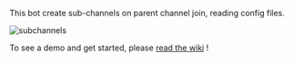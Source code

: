 This bot create sub-channels on parent channel join, reading config files.

![subchannels](uploads/9ae98f11c73a87eb22f6e1908d8d5270/subchannels.gif)

To see a demo and get started, please [read the wiki](https://gitlab.com/tgeorgel/teamspeak-php-magicbot/-/wikis/1-—-Getting-started) !
